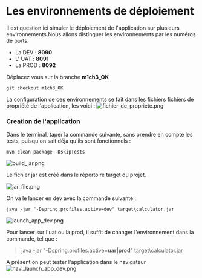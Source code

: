 # Les environnements de déploiement
Il est question ici simuler le déploiement de l'application sur plusieurs environnements.Nous allons distinguer les environnements par les numéros de ports.

- La DEV : **8090**
- L' UAT : **8091**
- La PROD : **8092**

Déplacez vous sur la branche **m1ch3_OK**
```
git checkout m1ch3_OK
```
La configuration de ces environnements se fait dans les fichiers fichiers de propriété de l'application, les voici : 
![fichier_de_propriete.png](images/fichier_de_propriete.png)

### Creation de l'application
Dans le terminal, taper la commande suivante, sans prendre en compte les tests, puisqu'on sait déja qu'ils sont fonctionnels : 
```
mvn clean package -DskipTests
```
![build_jar.png](images/build_jar.png)

Le fichier jar est créé dans le répertoire target du projet.

![jar_file.png](images/jar_file.png)

On va le lancer en dev avec la commande suivante : 
```
java -jar "-Dspring.profiles.active=dev" target\calculator.jar
```
![launch_app_dev.png](images/launch_app_dev.png)

Pour lancer sur l'uat ou la prod, il suffit de changer l'environnement dans la commande, tel que : 
> java -jar "-Dspring.profiles.active=**uar|prod**" target\calculator.jar

A présent on peut tester l'application dans le navigateur
![navi_launch_app_dev.png](images/navi_launch_app_dev.png)